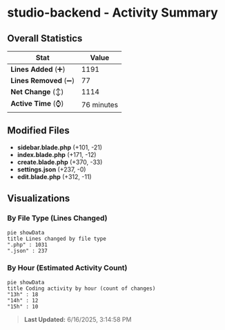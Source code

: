 # studio-backend - Activity Summary 

## Overall Statistics

| Stat                   | Value                                                             |
| ---------------------- | ----------------------------------------------------------------- |
| **Lines Added** (➕)   | 1191                                          |
| **Lines Removed** (➖) | 77                                        |
| **Net Change** (↕)    | 1114                |
| **Active Time** (⌚)   | 76 minutes |


## Modified Files
- **sidebar.blade.php** (+101, -21)
- **index.blade.php** (+171, -12)
- **create.blade.php** (+370, -33)
- **settings.json** (+237, -0)
- **edit.blade.php** (+312, -11)

## Visualizations

### By File Type (Lines Changed)

```mermaid
pie showData
title Lines changed by file type
".php" : 1031
".json" : 237
```

### By Hour (Estimated Activity Count)

```mermaid
pie showData
title Coding activity by hour (count of changes)
"13h" : 18
"14h" : 12
"15h" : 10
```


> **Last Updated:** 6/16/2025, 3:14:58 PM